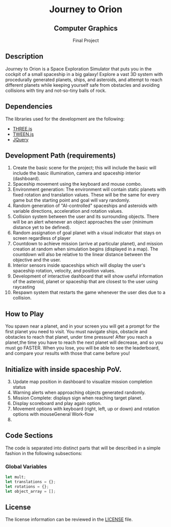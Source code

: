 <h1 align="center">Journey to Orion</h1>
<h2 align="center">Computer Graphics</h2>
<p align="center">Final Project</p>

## Description
Journey to Orion is a Space Exploration Simulator that puts you in the cockpit of a small spaceship in a big galaxy! Explore a vast 3D system with procedurally generated planets, ships, and asteroids, and attempt to reach different planets while keeping yourself safe from obstacles and avoiding collisions with tiny and not-so-tiny balls of rock. 

## Dependencies
The libraries used for the development are the following:
- [THREE.js](https://threejs.org/)
- [TWEEN.js](https://createjs.com/tweenjs)
- [JQuery](https://jquery.com/)

## Development Path (requirements)
1. Create the basic scene for the project; this will include the basic will include the basic illumination, camera and spaceship interior (dashboard).
2. Spaceship movement using the keyboard and mouse combo.
3. Environment generation: The environment will contain static planets with fixed rotation and translation values. These will be the same for every game but the starting point and goal will vary randomly.
4. Random generation of "AI-controlled" spaceships and asteroids with variable directions, acceleration and rotation values.
5. Collision system between the user and its surrounding objects. There will be an alert whenever an object approaches the user (minimum distance yet to be defined).
6. Random assignation of goal planet with a visual indicator that stays on screen regardless of player
7. Countdown to achieve mission (arrive at particular planet), and mission creation at random when simulation begins (displayed in a map). The countdown will also be relative to the linear distance between the objective and the user.
8. Interior sensors inside spaceships which will display the user's spaceship rotation, velocity, and position values.
9. Development of interactive dashboard that will show useful information of the asteroid, planet or spaceship that are closest to the user using raycasting
10. Respawn system that restarts the game whenever the user dies due to a collision.


## How to Play
You spawn near a planet, and in your screen you will get a prompt for the first planet you need to visit. You must navigate ships, obstacle and obstacles to reach that planet, under time pressure! After you reach a planet,the time you have to reach the next planet will decrease, and so you must go FASTER. When you lose, you will be able to see the leaderboard, and compare your results with those that came before you!


## Initialize with inside spaceship PoV. 
3. Update map position in dashboard to visualize mission completion status
4. Warning alerts when approaching objects generated randomly. 
5. Mission Complete: displays sign when reaching target planet. 
6. Display scoreboard and play again option. 
2. Movement options with keyboard (right, left, up or down) and rotation options with mouseGeneral Work-flow
1. 

## Code Sections

The code is separated into distinct parts that will be described in a simple fashion in the following subsections:

### Global Variables
```javascript
let mult;
let translations = {};
let rotations = {};
let object_array = [];          
```

## License
The license information can be reviewed in the [LICENSE](https://github.com/cxrlos/Journey_to_Orion/blob/master/LICENSE) file.
